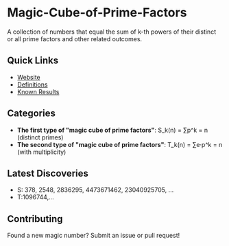 # Magic-Cube-of-Prime-Factors
A collection of numbers that equal the sum of k-th powers of their distinct or all prime factors and other related outcomes.
## Quick Links
- [Website](https://YuchenLi378.github.io/Magic-Cube-of-Prime-Factors/)
- [Definitions](definitions.md)
- [Known Results](results/k3-core.md)

## Categories
- **The first type of "magic cube of prime factors"**: S_k(n) = ∑p^k = n (distinct primes)
- **The second type of "magic cube of prime factors"**: T_k(n) = ∑e·p^k = n (with multiplicity)

## Latest Discoveries
- S: 378, 2548, 2836295, 4473671462, 23040925705, ...
- T:1096744,...
## Contributing
Found a new magic number? Submit an issue or pull request!
